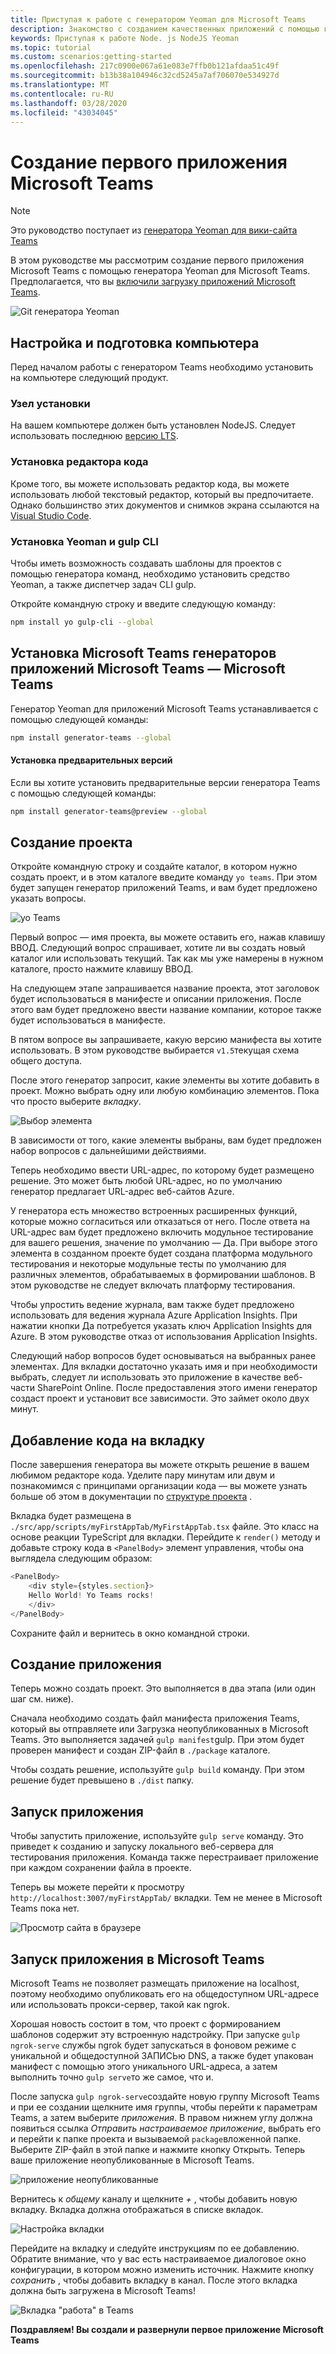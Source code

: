 ```yaml
---
title: Приступая к работе с генератором Yeoman для Microsoft Teams
description: Знакомство с созданием качественных приложений с помощью генератора Yeoman для Microsoft Teams
keywords: Приступая к работе Node. js NodeJS Yeoman
ms.topic: tutorial
ms.custom: scenarios:getting-started
ms.openlocfilehash: 217c0900e067a61e083e7ffb0b121afdaa51c49f
ms.sourcegitcommit: b13b38a104946c32cd5245a7af706070e534927d
ms.translationtype: MT
ms.contentlocale: ru-RU
ms.lasthandoff: 03/28/2020
ms.locfileid: "43034045"
---
```

# <a name="build-your-first-microsoft-teams-app"></a>Создание первого приложения Microsoft Teams

>[!Note]
>Это руководство поступает из [генератора Yeoman для вики-сайта Teams](https://github.com/OfficeDev/generator-teams/wiki/Build-Your-First-Microsoft-Teams-App)

В этом руководстве мы рассмотрим создание первого приложения Microsoft Teams с помощью генератора Yeoman для Microsoft Teams. Предполагается, что вы [включили загрузку приложений Microsoft Teams](~/concepts/build-and-test/prepare-your-o365-tenant.md).

![Git генератора Yeoman](~/assets/yeoman-demo.gif)

## <a name="setup-and-prepare-your-machine"></a>Настройка и подготовка компьютера

Перед началом работы с генератором Teams необходимо установить на компьютере следующий продукт.

### <a name="install-node"></a>Узел установки

На вашем компьютере должен быть установлен NodeJS. Следует использовать последнюю [версию LTS](https://nodejs.org/dist/latest-v8.x/).

### <a name="install-a-code-editor"></a>Установка редактора кода

Кроме того, вы можете использовать редактор кода, вы можете использовать любой текстовый редактор, который вы предпочитаете. Однако большинство этих документов и снимков экрана ссылаются на [Visual Studio Code](https://code.visualstudio.com).

### <a name="install-yeoman-and-gulp-cli"></a>Установка Yeoman и gulp CLI

Чтобы иметь возможность создавать шаблоны для проектов с помощью генератора команд, необходимо установить средство Yeoman, а также диспетчер задач CLI gulp.

Откройте командную строку и введите следующую команду:

```bash
npm install yo gulp-cli --global
```

## <a name="install-the-microsoft-teams-apps-generator---yo-teams"></a>Установка Microsoft Teams генераторов приложений Microsoft Teams — Microsoft Teams

Генератор Yeoman для приложений Microsoft Teams устанавливается с помощью следующей команды:

```bash
npm install generator-teams --global
```

#### <a name="install-preview-versions"></a>Установка предварительных версий

Если вы хотите установить предварительные версии генератора Teams с помощью следующей команды:

```bash
npm install generator-teams@preview --global
```

## <a name="generate-your-project"></a>Создание проекта

Откройте командную строку и создайте каталог, в котором нужно создать проект, и в этом каталоге введите команду `yo teams`. При этом будет запущен генератор приложений Teams, и вам будет предложено указать вопросы.

![yo Teams](~/assets/yeoman-images/teams-first-app-1.png)

Первый вопрос — имя проекта, вы можете оставить его, нажав клавишу ВВОД. Следующий вопрос спрашивает, хотите ли вы создать новый каталог или использовать текущий. Так как мы уже намерены в нужном каталоге, просто нажмите клавишу ВВОД.

На следующем этапе запрашивается название проекта, этот заголовок будет использоваться в манифесте и описании приложения. После этого вам будет предложено ввести название компании, которое также будет использоваться в манифесте.

В пятом вопросе вы запрашиваете, какую версию манифеста вы хотите использовать. В этом руководстве выбирается `v1.5`текущая схема общего доступа.

После этого генератор запросит, какие элементы вы хотите добавить в проект. Можно выбрать одну или любую комбинацию элементов. Пока что просто выберите *вкладку*.

![Выбор элемента](~/assets/yeoman-images/teams-first-app-2.png)

В зависимости от того, какие элементы выбраны, вам будет предложен набор вопросов с дальнейшими действиями.

Теперь необходимо ввести URL-адрес, по которому будет размещено решение. Это может быть любой URL-адрес, но по умолчанию генератор предлагает URL-адрес веб-сайтов Azure.

У генератора есть множество встроенных расширенных функций, которые можно согласиться или отказаться от него. После ответа на URL-адрес вам будет предложено включить модульное тестирование для вашего решения, значение по умолчанию — Да. При выборе этого элемента в созданном проекте будет создана платформа модульного тестирования и некоторые модульные тесты по умолчанию для различных элементов, обрабатываемых в формировании шаблонов. В этом руководстве не следует включать платформу тестирования.

Чтобы упростить ведение журнала, вам также будет предложено использовать для ведения журнала Azure Application Insights. При нажатии кнопки Да потребуется указать ключ Application Insights для Azure. В этом руководстве отказ от использования Application Insights.

Следующий набор вопросов будет основываться на выбранных ранее элементах. Для вкладки достаточно указать имя и при необходимости выбрать, следует ли использовать это приложение в качестве веб-части SharePoint Online. После предоставления этого имени генератор создаст проект и установит все зависимости. Это займет около двух минут.

## <a name="add-some-code-to-your-tab"></a>Добавление кода на вкладку

После завершения генератора вы можете открыть решение в вашем любимом редакторе кода. Уделите пару минутам или двум и познакомимся с принципами организации кода — вы можете узнать больше об этом в документации по [структуре проекта](https://github.com/OfficeDev/generator-teams/wiki/Project-Structure) .

Вкладка будет размещена в `./src/app/scripts/myFirstAppTab/MyFirstAppTab.tsx` файле. Это класс на основе реакции TypeScript для вкладки. Перейдите к `render()` методу и добавьте строку кода в `<PanelBody>` элемент управления, чтобы она выглядела следующим образом:

``` TypeScript
<PanelBody>
    <div style={styles.section}>
    Hello World! Yo Teams rocks!
    </div>
</PanelBody>
```

Сохраните файл и вернитесь в окно командной строки.

## <a name="build-your-app"></a>Создание приложения

Теперь можно создать проект. Это выполняется в два этапа (или один шаг см. ниже).

Сначала необходимо создать файл манифеста приложения Teams, который вы отправляете или Загрузка неопубликованных в Microsoft Teams. Это выполняется задачей `gulp manifest`gulp. При этом будет проверен манифест и создан ZIP-файл в `./package` каталоге.

Чтобы создать решение, используйте `gulp build` команду. При этом решение будет превышено в `./dist` папку. 

## <a name="run-your-app"></a>Запуск приложения

Чтобы запустить приложение, используйте `gulp serve` команду. Это приведет к созданию и запуску локального веб-сервера для тестирования приложения. Команда также перестраивает приложение при каждом сохранении файла в проекте. 

Теперь вы можете перейти к просмотру `http://localhost:3007/myFirstAppTab/` вкладки. Тем не менее в Microsoft Teams пока нет.

![Просмотр сайта в браузере](~/assets/yeoman-images/teams-first-app-3.png)

## <a name="run-your-app-in-microsoft-teams"></a>Запуск приложения в Microsoft Teams

Microsoft Teams не позволяет размещать приложение на localhost, поэтому необходимо опубликовать его на общедоступном URL-адресе или использовать прокси-сервер, такой как ngrok.

Хорошая новость состоит в том, что проект с формированием шаблонов содержит эту встроенную надстройку. При запуске `gulp ngrok-serve` службы ngrok будет запускаться в фоновом режиме с уникальной и общедоступной ЗАПИСЬю DNS, а также будет упакован манифест с помощью этого уникального URL-адреса, а затем выполнить точно `gulp serve`то же самое, что и.

После запуска `gulp ngrok-serve`создайте новую группу Microsoft Teams и при ее создании щелкните имя группы, чтобы перейти к параметрам Teams, а затем выберите *приложения*. В правом нижнем углу должна появиться ссылка *Отправить настраиваемое приложение*, выбрать его и перейти к папке проекта и вызываемой `package`вложенной папке. Выберите ZIP-файл в этой папке и нажмите кнопку Открыть. Теперь ваше приложение неопубликованные в Microsoft Teams.

![приложение неопубликованные](~/assets/yeoman-images/teams-first-app-4.png)

Вернитесь к *общему* каналу и щелкните *+* , чтобы добавить новую вкладку. Вкладка должна отображаться в списке вкладок.

![Настройка вкладки](~/assets/yeoman-images/teams-first-app-5.png)

Перейдите на вкладку и следуйте инструкциям по ее добавлению. Обратите внимание, что у вас есть настраиваемое диалоговое окно конфигурации, в котором можно изменить источник. Нажмите кнопку *сохранить* , чтобы добавить вкладку в канал. После этого вкладка должна быть загружена в Microsoft Teams!

![Вкладка "работа" в Teams](~/assets/yeoman-images/teams-first-app-6.png)

**Поздравляем! Вы создали и развернули первое приложение Microsoft Teams**
